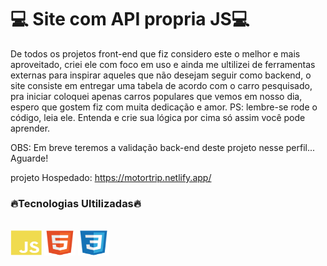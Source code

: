# 💻 Site com API propria JS💻

De todos os projetos front-end que fiz considero este o melhor e mais aproveitado, criei ele com foco em uso e ainda me ultilizei de ferramentas externas para inspirar aqueles que não desejam seguir como backend, o site consiste em entregar uma tabela de acordo com o carro pesquisado, pra iniciar coloquei apenas carros populares que vemos em nosso dia, espero que gostem fiz com muita dedicação e amor.
PS: lembre-se rode o código, leia ele. Entenda e crie sua lógica por cima só assim você pode aprender.

OBS: Em breve teremos a validação back-end deste projeto nesse perfil... Aguarde!

projeto Hospedado: https://motortrip.netlify.app/


 <h3>🔥Tecnologias Ultilizadas🔥</h3>
  
 <div style="display: inline_block"><br>
  <img align="center" alt="Rafa-Js" height="40" width="50" src="https://raw.githubusercontent.com/devicons/devicon/master/icons/javascript/javascript-plain.svg">   
  <img align="center" alt="Rafa-HTML" height="40" width="50" src="https://raw.githubusercontent.com/devicons/devicon/master/icons/html5/html5-original.svg">
  <img align="center" alt="Rafa-CSS" height="40" width="50" src="https://raw.githubusercontent.com/devicons/devicon/master/icons/css3/css3-original.svg">
   
